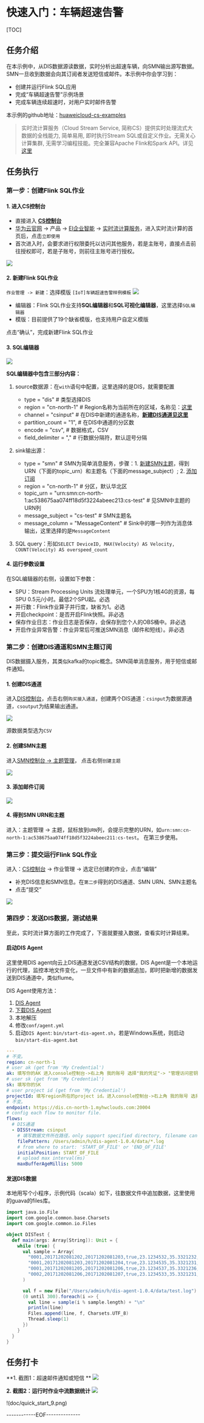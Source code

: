 #  快速入门：车辆超速告警

[TOC]

##  任务介绍

在本示例中，从DIS数据源读数据，实时分析出超速车辆，向SMN输出源写数据。SMN一旦收到数据会向其订阅者发送短信或邮件。本示例中你会学习到：
- 创建并运行Flink SQL应用
- 完成“车辆超速告警”示例场景
- 完成车辆连续超速时，对用户实时邮件告警

本示例的github地址：[huaweicloud-cs-examples](https://github.com/huaweicloud/huaweicloud-cs-sdk/tree/master/huaweicloud-cs-examples)

> 实时流计算服务（Cloud Stream Service, 简称CS）提供实时处理流式大数据的全栈能力, 简单易用, 即时执行Stream SQL或自定义作业。无需关心计算集群, 无需学习编程技能。完全兼容Apache Flink和Spark API。详见[这里](https://www.huaweicloud.com/product/cs.html)

##  任务执行

###  第一步：创建Flink SQL作业

####  1. 进入CS控制台
- 直接进入 [**CS控制台**](https://console.huaweicloud.com/cs/?region=cn-north-1#/overview)
- [华为云官网](http://www.huaweicloud.com) -> 产品 -> [EI企业智能](https://www.huaweicloud.com/ei/) -> [实时流计算服务](https://www.huaweicloud.com/product/cs.html)，进入实时流计算的首页后，点击`立即使用`
- 首次进入时，会要求进行权限委托以访问其他服务，若是主账号，直接点击前往授权即可，若是子账号，则前往主账号进行授权。



![](doc/quick_start_1.png)

####  2. 新建Flink SQL作业
`作业管理 -> 新建`：选择模版 `[IoT]车辆超速告警样例模板`
![](doc/quick_start_2.png)

- 编辑器：Flink SQL作业支持**SQL编辑器**和**SQL可视化编辑器**，这里选择`SQL编辑器`
- 模版：目前提供了19个缺省模版，也支持用户自定义模版

点击“确认”，完成新建Flink SQL作业

####  3. SQL编辑器

![](doc/quick_start_3.png)

**SQL编辑器中包含三部分内容：**

1. source数据源：在`with`语句中配置，这里选择的是DIS，就需要配置

   - type = "dis"     # 类型选择DIS
   - region = "cn-north-1"   # Region名称为当前所在的区域，名称见：[这里](https://developer.huaweicloud.com/endpoint?CS)
   - channel = "csinput"      # 在DIS中新建的通道名称，**[新建DIS通道见这里](https://console.huaweicloud.com/dis/?region=cn-north-1#/manage/instanceList)**
   - partition_count = "1",   # 在DIS中通道的分区数
   - encode = "csv",            #  数据格式，CSV
   - field_delimiter = ","       #  行数据分隔符，默认逗号分隔
2. sink输出源：
   - type = "smn"                # SMN为简单消息服务，步骤：1. [新建SMN主题](https://console.huaweicloud.com/smn/?region=cn-north-1#/smn/manager/topic)，得到URN（下面的topic_urn）和主题名（下面的message_subject）; 2. [添加订阅](https://console.huaweicloud.com/smn/?region=cn-north-1#/smn/manager/subscription)
   - region = "cn-north-1"   # 分区，默认华北区
   - topic_urn = "urn:smn:cn-north-1:ac538675aa074ff18d5f3224abeec213:cs-test"    # 见SMN中主题的URN列
   - message_subject = "cs-test"                      # SMN主题名
   - message_column = "MessageContent"     #  Sink中的哪一列作为消息体输出，这里选择的是`MessageContent`
3. SQL query：形如`SELECT DeviceID, MAX(Velocity) AS Velocity, COUNT(Velocity) AS overspeed_count `

####  4. 运行参数设置

在SQL编辑器的右侧，设置如下参数：

- SPU：Stream Processing Units 流处理单元，一个SPU为1核4G的资源，每SPU 0.5元/小时。最低2个SPU起。必选
- 并行数：Flink作业算子并行度，缺省为1。必选
- 开启checkpoint：是否开启Flink快照。非必选
- 保存作业日志：作业日志是否保存，会保存到您个人的OBS桶中。非必选
- 开启作业异常告警：作业异常后可推送SMN消息（邮件和短线）。非必选

###  第二步：创建DIS通道和SMN主题订阅

DIS数据摄入服务，其类似kafka的topic概念。SMN简单消息服务，用于短信或邮件通知。

####  1. 创建DIS通道

进入[DIS控制台](https://console.huaweicloud.com/dis/?region=cn-north-1#/manage/instanceList)，点击右侧`购买接入通道`，创建两个DIS通道：`csinput`为数据源通道，`csoutput`为结果输出通道。

![](doc/quick_start_4.png)

源数据类型选为`CSV`

####  2. 创建SMN主题

进入[SMN控制台  -> 主题管理](https://console.huaweicloud.com/smn/?region=cn-north-1#/smn/manager/dashboard)， 点击右侧`创建主题`

![](doc/quick_start_5.png)

####  3. 添加邮件订阅

![](doc/quick_start_6.png)

#### 4. 得到SMN URN和主题

进入：主题管理 -> 主题，鼠标放到`URN`列，会提示完整的URN，如`urn:smn:cn-north-1:ac538675aa074ff18d5f3224abeec211:cs-test`。
在第三步使用。

###  第三步：提交运行Flink SQL作业

进入：[CS控制台](https://console.huaweicloud.com/cs/?region=cn-north-1#/jobs/list) -> 作业管理  -> 选定已创建的作业，点击“编辑”

- 补充DIS信息和SMN信息。在`第二步`得到的DIS通道、SMN URN、SMN主题名
- 点击“提交”

![](doc/quick_start_7.png)

###  第四步：发送DIS数据，测试结果

至此，实时流计算方面的工作完成了，下面就要接入数据，查看实时计算结果。

####  启动DIS Agent
这里使用DIS agent向云上DIS通道发送CSV结构的数据，DIS Agent是一个本地运行的代理，监控本地文件变化，一旦文件中有新的数据追加，即时把新增的数据发送到DIS通道中，类似flume。

DIS Agent使用方法：
1. [DIS Agent](https://support.huaweicloud.com/usermanual-dis/dis_01_0020.html)
2. [下载DIS Agent](https://dis-publish.obs-website.cn-north-1.myhwclouds.com/dis-agent-1.1.0.zip)
3. 本地解压
4. 修改`conf/agent.yml`
5. 启动`DIS Agent`: `bin/start-dis-agent.sh`，若是Windows系统，则启动`bin/start-dis-agent.bat`

```yaml
---
# 不变。
region: cn-north-1
# user ak (get from 'My Credential')
ak: 填写你的AK 进入console控制台->右上角 我的账号 选择"我的凭证"-> "管理访问密钥"
# user sk (get from 'My Credential')
sk: 填写你的SK
# user project id (get from 'My Credential')
projectId: 填写region所在的project id。进入console控制台->右上角 我的账号 选择"我的凭证"-> "项目列表中"选择"cn-north-1"对应的"项目ID"，类似"340a49ba009a489388216edxx245389e"
# 不变。
endpoint: https://dis.cn-north-1.myhwclouds.com:20004
# config each flow to monitor file.
flows:
  # DIS通道
  - DISStream: csinput
    # 填写数据文件所在路径，only support specified directory, filename can use * to match some files. eg. * means match all file, test*.log means match test1.log or test-12.log and so on.
    filePattern: /Users/admin/h/dis-agent-1.0.4/data/*.log
    # from where to start: 'START_OF_FILE' or 'END_OF_FILE'
    initialPosition: START_OF_FILE
    # upload max interval(ms)
    maxBufferAgeMillis: 5000
```



####  发送DIS数据

本地用写个小程序，示例代码（scala）如下，往数据文件中追加数据，这里使用的guava的files库。

```scala
import java.io.File
import com.google.common.base.Charsets
import com.google.common.io.Files

object DISTest {
  def main(args: Array[String]): Unit = {
    while (true) {
      val sample = Array(
        "0001,20171202081202,20171202081203,true,23.1234532,35.3321232,91.23,east,200,20321",
        "0001,20171202081203,20171202081204,true,23.1234535,35.3321231,95.43,east,201,20321",
        "0001,20171202081205,20171202081206,true,23.1234537,35.3321236,102.01,east,200,20321",
        "0002,20171202081206,20171202081207,true,23.1234533,35.3321231,105.04,north,232,12342"
      )

      val f = new File("/Users/admin/h/dis-agent-1.0.4/data/test.log")
      (0 until 300).foreach(i => {
        val line = sample(i % sample.length) + "\n"
        println(line)
        Files.append(line, f, Charsets.UTF_8)
        Thread.sleep(1)
      })
    }
  }
}
```

##  任务打卡

**1. 截图1：超速邮件通知或短信 **
![](doc/quick_start_8.png)

**2. 截图2：运行时作业中流数据统计**
![](doc/quick_start_10.png)

!(doc/quick_start_9.png)

------------EOF--------------
